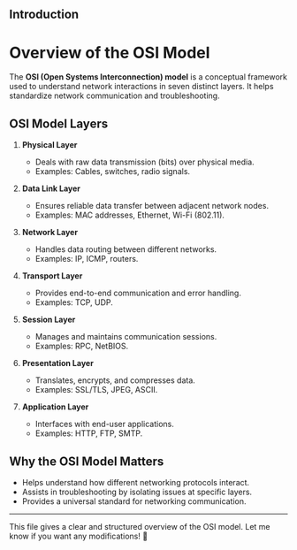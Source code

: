## Introduction
# Overview of the OSI Model

The **OSI (Open Systems Interconnection) model** is a conceptual framework used to understand network interactions in seven distinct layers. It helps standardize network communication and troubleshooting.

## OSI Model Layers

1. **Physical Layer**  
   - Deals with raw data transmission (bits) over physical media.
   - Examples: Cables, switches, radio signals.

2. **Data Link Layer**  
   - Ensures reliable data transfer between adjacent network nodes.
   - Examples: MAC addresses, Ethernet, Wi-Fi (802.11).

3. **Network Layer**  
   - Handles data routing between different networks.
   - Examples: IP, ICMP, routers.

4. **Transport Layer**  
   - Provides end-to-end communication and error handling.
   - Examples: TCP, UDP.

5. **Session Layer**  
   - Manages and maintains communication sessions.
   - Examples: RPC, NetBIOS.

6. **Presentation Layer**  
   - Translates, encrypts, and compresses data.
   - Examples: SSL/TLS, JPEG, ASCII.

7. **Application Layer**  
   - Interfaces with end-user applications.
   - Examples: HTTP, FTP, SMTP.

## Why the OSI Model Matters

- Helps understand how different networking protocols interact.
- Assists in troubleshooting by isolating issues at specific layers.
- Provides a universal standard for networking communication.

---

This file gives a clear and structured overview of the OSI model. Let me know if you want any modifications! 🚀
